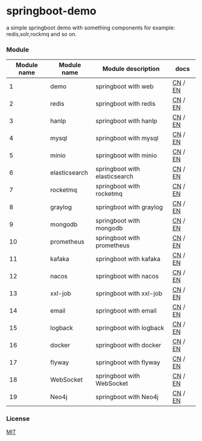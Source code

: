 # springboot-demo

a simple springboot demo with something components for example: redis,solr,rockmq and so on.


###  Module 

| Module name | Module name   | Module description            | docs                                                                                                                                                    |
|-------------|---------------|-------------------------------|---------------------------------------------------------------------------------------------------------------------------------------------------------|
| 1           | demo          | springboot with web           | [CN](http://www.liuhaihua.cn/archives/710149.html) / [EN](https://jxausea.medium.com/%E4%B8%80-create-springboot-module-8ed28523a961)                   |
| 2           | redis | springboot with redis         | [CN](http://www.liuhaihua.cn/archives/710158.html) / [EN](https://jxausea.medium.com/springboot-integrated-redis-entry-demo-ea8084843856)               |
| 3           | hanlp | springboot with hanlp         | [CN](http://www.liuhaihua.cn/archives/710210.html) / [EN](https://jxausea.medium.com/springboot-integrated-hanlp-quick-start-demo-d90e0256e2da)         |
| 4           | mysql | springboot with mysql         | [CN](http://www.liuhaihua.cn/archives/710165.html) / [EN](https://jxausea.medium.com/springboot-integrated-mysql-entry-demo-0a94a78bdb60)               |
| 5           | minio | springboot with minio         | [CN](http://www.liuhaihua.cn/archives/710171.html) / [EN](https://jxausea.medium.com/springboot-integrated-minio-quick-start-tutorial-8ef1afe3f9e5)     |
| 6           | elasticsearch | springboot with elasticsearch | [CN](http://www.liuhaihua.cn/archives/710195.html) / [EN](https://jxausea.medium.com/springboot-integrated-elasticsearch-quick-start-demo-cdc17e5380eb) |
| 7           | rocketmq | springboot with rocketmq      | [CN](http://www.liuhaihua.cn/archives/710205.html) / [EN](https://jxausea.medium.com/springboot-integrated-rocketmq-q-quick-start-demo-96aeff8738e7)    |
| 8           | graylog | springboot with graylog       | [CN](http://www.liuhaihua.cn/archives/710178.html) / [EN](https://jxausea.medium.com/springboot-integrated-graylog-quick-start-demo-b10b0be04a93)       |
| 9           | mongodb | springboot with mongodb       | [CN](http://www.liuhaihua.cn/archives/710188.html) / [EN](https://jxausea.medium.com/springboot-integrated-mongodb-quick-start-demo-78c54e55cc88)       |
| 10          | prometheus | springboot with prometheus       | [CN](http://www.liuhaihua.cn/archives/710215.html) / [EN](https://jxausea.medium.com/springboot-integrated-prometheus-quick-start-demo-cdfefd789b48)                                                                                                                                   |
| 11          | kafaka | springboot with kafaka        |  [CN](http://www.liuhaihua.cn/archives/710233.html) / [EN](https://jxausea.medium.com/springboot-integrated-kafka-quick-start-demo-c5f217b93336)                                                                                                                                                     |
| 12          | nacos | springboot with nacos         |  [CN](###) / [EN](###)                                                                                                                                                    |
| 13          | xxl-job | springboot with xxl-job       |  [CN](###) / [EN](###)                                                                                                                                                      |
| 14          | email | springboot with email         |  [CN](###) / [EN](###)                                                                                                                                                     |
| 15          | logback | springboot with logback       |  [CN](###) / [EN](###)                                                                                                                                                     |
| 16          | docker | springboot with docker        |  [CN](http://www.liuhaihua.cn/archives/710227.html) / [EN](https://jxausea.medium.com/springboot-integrated-docker-quick-start-demo-3638a847bf8e)                                                                                                                                                     |
| 17          | flyway | springboot with flyway        |  [CN](###) / [EN](###)                                                                                                                                                      |
| 18          | WebSocket | springboot with WebSocket     |  [CN](###) / [EN](###)                                                                                                                                                    |
| 19          | Neo4j | springboot with Neo4j      |  [CN](###) / [EN](###)                                                                                                                                                    |




### License

[MIT](http://opensource.org/licenses/MIT)
